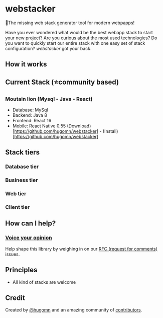 # webstacker
🥞The missing web stack generator tool for modern webpapps!

Have you ever wondered what would be the best webapp stack to start your new project? Are you curious about the most used technologies? Do you want to quickly start our entire stack with one easy set of stack configuration? *webstacker* got your back.

## How it works

## Current Stack (⭐️community based) 

### Moutain lion (Mysql - Java - React)
* Database: MySql
* Backend: Java 8
* Frontend: React 16
* Mobile: React Native 0.55
(Download)[https://github.com/hugomn/webstacker] - (Install)[https://github.com/hugomn/webstacker]

## Stack tiers

### Database tier

### Business tier

### Web tier

### Client tier

## How can I help?

### [Voice your opinion][1]

Help shape this library by weighing in on our [RFC (request for comments)][1] issues. 

## Principles

- All kind of stacks are welcome

## Credit

Created by [@hugomn][2] and an amazing community of [contributors][3].

[1]: https://github.com/hugomn/webstacker/labels/RFC
[2]: https://github.com/hugomn
[3]: https://github.com/hugomn/webstacker/graphs/contributors
